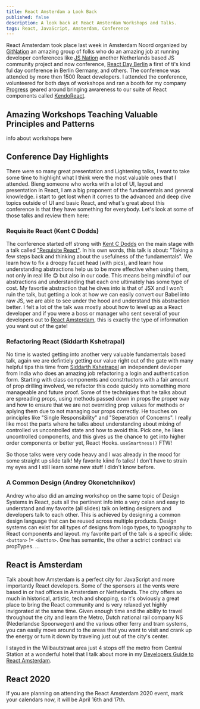 ```yaml
---
title: React Amsterdam a Look Back
published: false
description: A look back at React Amsterdam Workshops and Talks.
tags: React, JavaScript, Amsterdam, Conference
---
```


React Amsterdam took place last week in Amsterdam Noord organized by [GitNation](https://gitnation.org/) an amazing group of folks who do an amazing job at running developer conferences like [JS Nation](https://jsnation.com/) another Netherlands based JS community project and now conference, [React Day Berlin](https://reactday.berlin/) a first of ti's kind ful day conference in Berlin Germany, and others. The conference was attended by more then 1500 React developers. I attended the conference, volunteered for both days of workshops and ran a booth for my company [Progress](https://www.progress.com/) geared around bringing awareness to our suite of React components called [KendoReact](https://www.telerik.com/kendo-react-ui/).

## Amazing Workshops Teaching Valuable Principles and Patterns

info about workshops here

## Conference Day Highlights

There were so many great presentation and Lightening talks, I want to take some time to highlight what I think were the most valuable ones that I attended. Bieng someone who works with a lot of UI, layout and presentation in React, I am a big proponent of the fundamentals and general knowledge. i start to get lost when it comes to the advanced and deep dive topics outside of UI and basic React, and what's great about this conference is that they have something for everybody. Let's look at some of those talks and review them here:

### Requisite React (Kent C Dodds)
The conference started off strong with [Kent C Dodds](kentcdodds.com/about/) on the main stage with a talk called ["Requisite React"](https://www.youtube.com/watch?v=4KfAS3zrvX8&t=1405s/). In his own words, this talk is about: "Taking a few steps back and thinking about the usefulness of the fundamentals". We learn how to fix a droopy facuet head (with pics), and learn how understanding abstractions help us to be more effective when using them, not only in real life 😊 but also in our code. This means being mindful of our abstractions and understanding that each one ultimately has some type of cost. My favortie abstraction that he dives into is that of JSX and I won't ruin the talk, but getting a look at how we can easily convert our Babel into raw JS, we are able to see under the hood and understand this abstraction better. I felt a lot of the talk was mostly about how to level up as a React developer and if you were a boss or manager who sent several of your developers out to [React Amsterdam](https://react.amsterdam/), this is exactly the type of information you want out of the gate!

### Refactoring React (Siddarth Kshetrapal)
No time is wasted getting into another very valuable fundamentals based talk, again we are defintiely getting our value right out of the gate with many helpful tips this time from [Siddarth Kshetrapel](https://github.com/siddharthkp/) an independent devloper from India who does an amazing job refactoring a login and authentication form. Starting with class components and constrtuctors with a fair amount of prop drilling involved, we refactor this code quickly into something more manageable and future proof. Some of the techniques that he talks about are spreading props, using methods passed down in props the proper way and how to ensure that we are not overriding prop values for methods or aplying them due to not managing our props correctly. He touches on principles like "Single Responsibility" and "Seperation of Concerns". I really like most the parts where he talks about understanding about mixing of controlled vs uncontrolled state and how to avoid this. Pick one, he likes uncontrolled components, and this gives us the chance to get into higher order components or better yet, React Hooks. `useSmartness()` FTW!

So those talks were very code heavy and I was already in the mood for some straight up slide talk! My favorite kiind fo talks! I don't have to strain my eyes and I still learn some new stuff I didn't know before. 

### A Common Design (Andrey Okonetchnikov)
Andrey who also did an amzing workshop on the same topic of Design Systems in React, puts all the pertinent info into a very celan and easy to understand and my favorite (all slides) talk on letting designers and developers talk to each other. This is achieved by designing a common design language that can be reused across multiple products. Design systems can exist for all types of designs from logo types, to typography to React components and layout. my favorite part of the talk is a specific slide: `<button>` != `<Button>`. One has semantic, the other a sctrict contract via propTypes. ...

## React is Amsterdam

Talk abouit how Amsterdam is a perfect city for JavaScript and more importantly React developers.  Some of the sponsors at the vents were based in or had offices in Amsterdam or Netherlands. The city offers so much in historical, artistic, tech and shopping, so it's obviously a great place to bring the React community and is very relaxed yet highly invigorated at the same time. Given enough time and the ability to travel throughout the city and learn the Metro, Dutch national rail company NS (Nederlandse Spoorwegen) and the various other ferry and tram systems, you can easily move around to the areas that you want to visit and crank up the energy or turn it down by traveling just out of the city's center.

I stayed in the Wilbautstraat area just 4 stops off the metro from Central Station at a wonderful hotel that I talk about more in my [Developers Guide to React Amsterdam](https://dev.to/httpjunkie/the-developers-guide-to-react-amsterdam-4h60/).

## React 2020

If you are planning on attending the React Amsterdam 2020 event, mark your calendars now, it will be April 16th and 17th. 